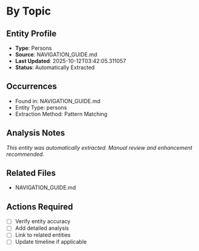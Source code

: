 # By Topic

## Entity Profile
- **Type**: Persons
- **Source**: NAVIGATION_GUIDE.md
- **Last Updated**: 2025-10-12T03:42:05.311057
- **Status**: Automatically Extracted

## Occurrences
- Found in: NAVIGATION_GUIDE.md
- Entity Type: persons
- Extraction Method: Pattern Matching

## Analysis Notes
*This entity was automatically extracted. Manual review and enhancement recommended.*

## Related Files
- NAVIGATION_GUIDE.md

## Actions Required
- [ ] Verify entity accuracy
- [ ] Add detailed analysis
- [ ] Link to related entities
- [ ] Update timeline if applicable
